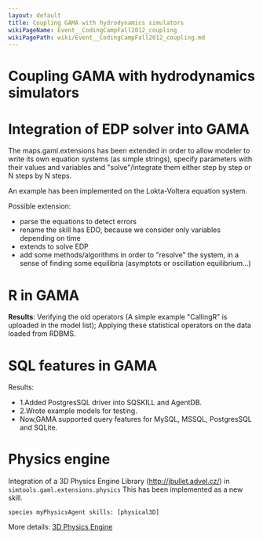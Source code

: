 ```yaml
---
layout: default
title: Coupling GAMA with hydrodynamics simulators
wikiPageName: Event__CodingCampFall2012_coupling
wikiPagePath: wiki/Event__CodingCampFall2012_coupling.md
---
```





# Coupling GAMA with hydrodynamics simulators

# Integration of EDP solver into GAMA

The maps.gaml.extensions has been extended in order to allow modeler to write its own equation systems (as simple strings), specify parameters with their values and variables and "solve"/integrate them either step by step or N steps by N steps.

An example has been implemented on the Lokta-Voltera equation system.

Possible extension:
  * parse the equations to detect errors
  * rename the skill has EDO, because we consider only variables depending on time
  * extends to solve EDP
  * add some methods/algorithms in order to "resolve" the system, in a sense of finding some equilibria (asymptots or oscillation equilibrium...)


# R in GAMA
**Results**: Verifying the old operators (A simple example "CallingR" is uploaded in the model list); Applying these statistical operators on the data loaded from RDBMS.

# SQL features in GAMA
Results:
  * 1.Added PostgresSQL driver into SQSKILL and AgentDB.
  * 2.Wrote example models for testing.
  * Now,GAMA supported query features for MySQL, MSSQL, PostgresSQL and SQLite.

# Physics engine

Integration of a 3D Physics Engine Library (http://jbullet.advel.cz/) in `simtools.gaml.extensions.physics`
This has been implemented as a new skill.

```
species myPhysicsAgent skills: [physical3D]
```

More details: [3D Physics Engine](Event__CodingCampFall2012_models)
